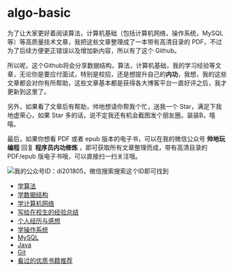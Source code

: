 # algo-basic
为了让大家更好着阅读算法，计算机基础（包括计算机网络，操作系统，MySQL等）等高质量技术文章，我把这些文章整理成了一本带有高清目录的 PDF，不过为了后续方便更正错误以及增加新内容，所以有了这个 Github。

所以呢，这个Github将会分享数据结构，算法，计算机基础，我的学习经验等文章，无论你是要应付面试，特别是校招，还是想提升自己的**内功**，我想，我的这些文章都会对你有所帮助，这些文章基本都是获得各大博客平台一直好评之后，我才更新到这里了。

另外，如果看了文章后有帮助，帅地想请你帮我个忙，送我一个 Star，满足下我地虚荣心，如果 Star 多的话，说不定我还有机会截图发个朋友圈，装装B，嘻嘻。

最后，如果你想看 PDF 或者 epub 版本的电子书，可以在我的微信公众号 **帅地玩编程** 回复 **程序员内功修炼** ，即可获取所有文章整理而成，带有高清目录的 PDF/epub 版电子书哦，可以直接扫一扫关注哦。

![我的公众号ID：di201805，微信搜索搜索这个ID即可找到](https://github.com/iamshuaidi/CS-Book/blob/master/%E5%85%AC%E4%BC%97%E5%8F%B7.jpg)



* [学算法](学算法)
* [学数据结构](学数据结构)
* [学计算机网络](学计算机网络)
* [写给在校生的经验总结](写给在校生的经验总结)
* [个人经历与感想](个人经历与感想)
* [学操作系统](学操作系统)
* [MySQL](MySQL)
* [Java](Java)
* [Git](Git)
* [看过的优质书籍推荐](看过的优质书籍推荐)



